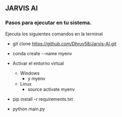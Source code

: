 ## JARVIS AI

### Pasos para ejecutar en tu sistema.
Ejecuta los siguientes comandos en la terminal
- git clone https://github.com/Dhruv58/Jarvis-AI.git
- conda create --name myenv
- Activar el entorno virtual
  - Windows
    - y myenv
  - Linux
    - source activate myenv

- pip install -r requirements.txt
- python main.py

